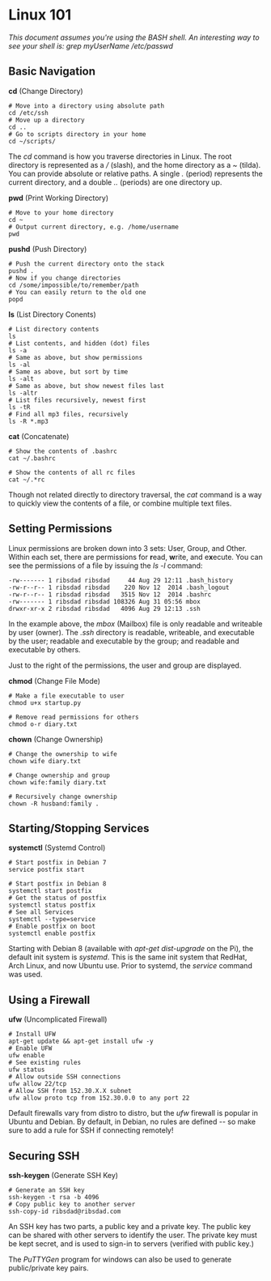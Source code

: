 # Linux 101

*This document assumes you're using the BASH shell. An interesting way to see your shell is: grep myUserName /etc/passwd*

## Basic Navigation

**cd** (Change Directory)

    # Move into a directory using absolute path
    cd /etc/ssh
    # Move up a directory
    cd ..
    # Go to scripts directory in your home
    cd ~/scripts/

The *cd* command is how you traverse directories in Linux. The root directory is represented as a */* (slash), and the home directory as a *~* (tilda). You can provide absolute or relative paths. A single *.* (period) represents the current directory, and a double *..* (periods) are one directory up.

**pwd** (Print Working Directory)

    # Move to your home directory
    cd ~
    # Output current directory, e.g. /home/username
    pwd

**pushd** (Push Directory)

    # Push the current directory onto the stack
    pushd .
    # Now if you change directories
    cd /some/impossible/to/remember/path
    # You can easily return to the old one
    popd

**ls** (List Directory Conents)

    # List directory contents
    ls
    # List contents, and hidden (dot) files
    ls -a
    # Same as above, but show permissions
    ls -al
    # Same as above, but sort by time
    ls -alt
    # Same as above, but show newest files last
    ls -altr
    # List files recursively, newest first
    ls -tR
    # Find all mp3 files, recursively
    ls -R *.mp3

**cat** (Concatenate)

    # Show the contents of .bashrc
    cat ~/.bashrc

    # Show the contents of all rc files
    cat ~/.*rc

Though not related directly to directory traversal, the *cat* command is a way to quickly view the contents of a file, or combine multiple text files.

## Setting Permissions

Linux permissions are broken down into 3 sets: User, Group, and Other. Within each set, there are permissions for **r**ead, **w**rite, and e**x**ecute.
You can see the permissions of a file by issuing the *ls -l* command:

    -rw------- 1 ribsdad ribsdad     44 Aug 29 12:11 .bash_history
    -rw-r--r-- 1 ribsdad ribsdad    220 Nov 12  2014 .bash_logout
    -rw-r--r-- 1 ribsdad ribsdad   3515 Nov 12  2014 .bashrc
    -rw------- 1 ribsdad ribsdad 108326 Aug 31 05:56 mbox
    drwxr-xr-x 2 ribsdad ribsdad   4096 Aug 29 12:13 .ssh

In the example above, the *mbox* (Mailbox) file is only readable and writeable by user (owner). The *.ssh* directory is readable, writeable, and executable by the user; readable and executable by the group; and readable and executable by others.

Just to the right of the permissions, the user and group are displayed.

**chmod** (Change File Mode)

    # Make a file executable to user
    chmod u+x startup.py

    # Remove read permissions for others
    chmod o-r diary.txt

**chown** (Change Ownership)

    # Change the ownership to wife
    chown wife diary.txt

    # Change ownership and group
    chown wife:family diary.txt

    # Recursively change ownership
    chown -R husband:family .

## Starting/Stopping Services

**systemctl** (Systemd Control)

    # Start postfix in Debian 7
    service postfix start

    # Start postfix in Debian 8
    systemctl start postfix
    # Get the status of postfix
    systemctl status postfix
    # See all Services
    systemctl --type=service
    # Enable postfix on boot
    systemctl enable postfix

Starting with Debian 8 (available with *apt-get dist-upgrade* on the Pi), the default init system is *systemd*. This is the same init system that RedHat, Arch Linux, and now Ubuntu use. Prior to systemd, the *service* command was used.

## Using a Firewall

**ufw** (Uncomplicated Firewall)

    # Install UFW
    apt-get update && apt-get install ufw -y
    # Enable UFW
    ufw enable
    # See existing rules
    ufw status
    # Allow outside SSH connections
    ufw allow 22/tcp
    # Allow SSH from 152.30.X.X subnet
    ufw allow proto tcp from 152.30.0.0 to any port 22

Default firewalls vary from distro to distro, but the *ufw* firewall is popular in Ubuntu and Debian.  By default, in Debian, no rules are defined -- so make sure to add a rule for SSH if connecting remotely!

## Securing SSH

**ssh-keygen** (Generate SSH Key)

    # Generate an SSH key
    ssh-keygen -t rsa -b 4096
    # Copy public key to another server
    ssh-copy-id ribsdad@ribsdad.com

An SSH key has two parts, a public key and a private key. The public key can be shared with other servers to identify the user. The private key must be kept secret, and is used to sign-in to servers (verified with public key.)

The *PuTTYGen* program for windows can also be used to generate public/private key pairs.
